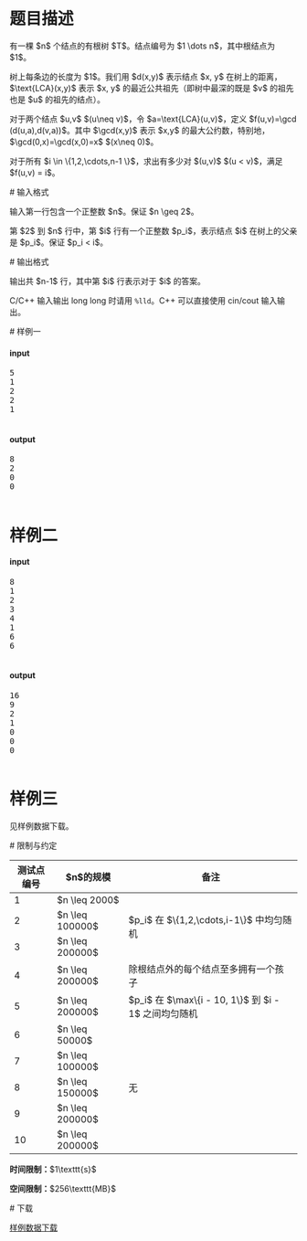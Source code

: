 # 题目描述

<p>有一棵 $n$ 个结点的有根树 $T$。结点编号为 $1 \dots n$，其中根结点为 $1$。</p>
<p>树上每条边的长度为 $1$。我们用 $d(x,y)$ 表示结点 $x, y$ 在树上的距离，$\text{LCA}(x,y)$ 表示 $x, y$ 的最近公共祖先（即树中最深的既是 $v$ 的祖先也是 $u$ 的祖先的结点）。</p>
<p>对于两个结点 $u,v$ $(u\neq v)$，令 $a=\text{LCA}(u,v)$，定义 $f(u,v)=\gcd (d(u,a),d(v,a))$。其中 $\gcd(x,y)$ 表示 $x,y$ 的最大公约数，特别地， $\gcd(0,x)=\gcd(x,0)=x$ $(x\neq 0)$。</p>
<p>对于所有 $i \in \{1,2,\cdots,n-1 \}$，求出有多少对 $(u,v)$ $(u &lt; v)$，满足 $f(u,v) = i$。</p>
# 输入格式


<p>输入第一行包含一个正整数 $n$。保证 $n \geq 2$。</p>
<p>第 $2$ 到 $n$ 行中，第 $i$ 行有一个正整数 $p_i$，表示结点 $i$ 在树上的父亲是 $p_i$。保证 $p_i &lt; i$。</p>
# 输出格式


<p>输出共 $n-1$ 行，其中第 $i$ 行表示对于 $i$ 的答案。</p>
<p>C/C++ 输入输出 long long 时请用 <code>%lld</code>。C++ 可以直接使用 cin/cout 输入输出。</p>
# 样例一


<h4>input</h4>
<pre>5
1
2
2
1

</pre>

<h4>output</h4>
<pre>8
2
0
0

</pre>

# 样例二


<h4>input</h4>
<pre>8
1
2
3
4
1
6
6

</pre>

<h4>output</h4>
<pre>16
9
2
1
0
0
0

</pre>

# 样例三


<p>见样例数据下载。</p>
# 限制与约定


<div class="table-responsive">
<table class="table table-bordered table-text-center table-vertical-middle"><thead><tr><th>测试点编号</th>
<th>$n$的规模</th>
<th>备注</th>
</tr></thead><tbody><tr><td>1</td><td>$n \leq 2000$</td><td rowspan="3">$p_i$ 在 $\{1,2,\cdots,i-1\}$ 中均匀随机</td></tr><tr><td>2</td><td>$n \leq 100000$</td></tr><tr><td>3</td><td>$n \leq 200000$</td></tr><tr><td>4</td><td>$n \leq 200000$</td><td>除根结点外的每个结点至多拥有一个孩子</td></tr><tr><td>5</td><td>$n \leq 200000$</td><td>$p_i$ 在 $\max\{i - 10, 1\}$ 到 $i - 1$ 之间均匀随机</td></tr><tr><td>6</td><td>$n \leq 50000$</td><td rowspan="5">无</td></tr><tr><td>7</td><td>$n \leq 100000$</td></tr><tr><td>8</td><td>$n \leq 150000$</td></tr><tr><td>9</td><td>$n \leq 200000$</td></tr><tr><td>10</td><td>$n \leq 200000$</td></tr></tbody></table></div>

<p><strong>时间限制：</strong>$1\texttt{s}$</p>
<p><strong>空间限制：</strong>$256\texttt{MB}$</p>
# 下载


<p><a href="/download.php?type=problem&amp;id=33">样例数据下载</a></p>
